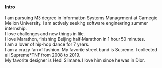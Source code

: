 
#### Intro
I am pursuing MS degree in Information Systems Management at Carnegie Mellon University.
I am actively seeking software engineering summer internship.
<br>
I love challenges and new things in life. <br>
I love Marathon, finishing Beijing half-Marathon in 1 hour 50 minutes. <br>
I am a lover of hip-hop dance for 7 years. <br>
I am a crazy fan of fashion. My favorite street band is Supreme. I collected all Supreme*TNF from 2008 to 2019. <br>
My favorite designer is Hedi Slimane. I love him since he was in Dior. <br>


<br><br>
